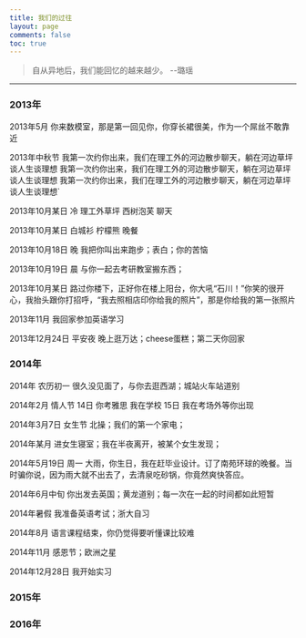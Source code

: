 ```yaml
---
title: 我们的过往
layout: page
comments: false
toc: true
---
```


> 自从异地后，我们能回忆的越来越少。 --璐瑶

---

### 2013年
<i class="fa fa-calendar"></i> 2013年5月
你来数模室，那是第一回见你，你穿长裙很美，作为一个屌丝不敢靠近


<i class="fa fa-calendar"></i> 2013年中秋节
我第一次约你出来，我们在理工外的河边散步聊天，躺在河边草坪谈人生谈理想 我第一次约你出来，我们在理工外的河边散步聊天，躺在河边草坪谈人生谈理想 我第一次约你出来，我们在理工外的河边散步聊天，躺在河边草坪谈人生谈理想`

<i class="fa fa-calendar"></i> 2013年10月某日
冷 理工外草坪 西树泡芙 聊天

<i class="fa fa-calendar"></i> 2013年10月某日
白城衫 柠檬熊 晚餐

<i class="fa fa-calendar"></i> 2013年10月18日 晚
我把你叫出来跑步；表白；你的苦恼

<i class="fa fa-calendar"></i> 2013年10月19日 晨
与你一起去考研教室搬东西；

<i class="fa fa-calendar"></i> 2013年10月某日
路过你楼下，正好你在楼上阳台，你大吼“石川！”你笑的很开心，我抬头跟你打招呼，“我去照相店印你给我的照片”，那是你给我的第一张照片

<i class="fa fa-calendar"></i> 2013年11月
我回家参加英语学习

<i class="fa fa-calendar"></i> 2013年12月24日 平安夜
晚上逛万达；cheese蛋糕；第二天你回家

### 2014年
<i class="fa fa-calendar"></i> 2014年 农历初一
很久没见面了，与你去逛西湖；城站火车站道别

<i class="fa fa-calendar"></i> 2014年2月 情人节
14日 你考雅思 我在学校
15日 我在考场外等你出现

<i class="fa fa-calendar"></i> 2014年3月7日 女生节
北操；我们的第一个家电；

<i class="fa fa-calendar"></i> 2014年某月
进女生寝室；我在半夜离开，被某个女生发现；

<i class="fa fa-calendar"></i> 2014年5月19日 周一
大雨，你生日，我在赶毕业设计。订了南苑环球的晚餐。当时骗你说，因为雨大就不出去了，去清泉吃砂锅，你竟然爽快答应。

<i class="fa fa-calendar"></i> 2014年6月中旬
你出发去英国；黄龙道别；每一次在一起的时间都如此短暂

<i class="fa fa-calendar"></i> 2014年暑假
我准备英语考试；浙大自习

<i class="fa fa-calendar"></i> 2014年8月
语言课程结束，你仍觉得要听懂课比较难

<i class="fa fa-calendar"></i> 2014年11月
感恩节；欧洲之星

<i class="fa fa-calendar"></i> 2014年12月28日
我开始实习

### 2015年

### 2016年